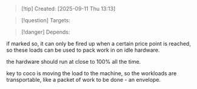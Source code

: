 
>[!tip] Created: [2025-09-11 Thu 13:13]

>[!question] Targets: 

>[!danger] Depends: 

if marked so, it can only be fired up when a certain price point is reached, so these loads can be used to pack work in on idle hardware.

the hardware should run at close to 100% all the time.

key to coco is moving the load to the machine, so the workloads are transportable, like a packet of work to be done - an envelope.